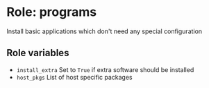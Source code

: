 # Role: programs

Install basic applications which don't need any special configuration

## Role variables

* `install_extra` Set to `True` if extra software should be installed
* `host_pkgs` List of host specific packages

